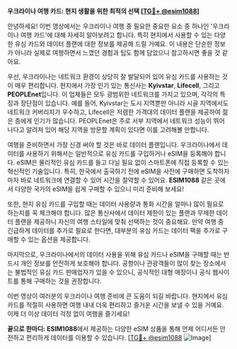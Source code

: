 **우크라이나 여행 카드: 현지 생활을 위한 최적의 선택 [[TG💪+ @esim1088](https://t.me/s/esim1088)]**

안녕하세요! 이번 영상에서는 우크라이나 여행 중 필요한 중요한 요소 중 하나인 '우크라이나 여행 카드'에 대해 자세히 알아보려고 합니다. 특히 현지에서 사용할 수 있는 다양한 유심 카드와 데이터 플랜에 대한 정보를 제공해 드릴 거예요. 이 내용은 단순한 정보가 아니라 실제로 여행하면서 느꼈던 경험과 팁도 함께 담았으니 참고하시면 좋을 것 같아요.

우선, 우크라이나는 네트워크 환경이 상당히 잘 발달되어 있어 유심 카드를 사용하는 것이 매우 편리합니다. 현지에서 가장 인기 있는 통신사는 **Kyivstar**, **Lifecell**, 그리고 **PEOPLEnet**입니다. 이 업체들은 모두 광범위한 네트워크를 가지고 있으며, 각각의 특징과 장단점이 있습니다. 예를 들어, Kyivstar는 도시 지역뿐만 아니라 시골 지역에서도 네트워크 커버리지가 우수하고, Lifecell은 저렴한 가격대의 데이터 플랜을 제공하여 젊은 층에게 인기가 많습니다. PEOPLEnet은 주로 서부 지역에서 네트워크 성능이 뛰어나다고 알려져 있어 해당 지역을 방문할 계획이 있다면 이를 고려해볼 만합니다.

여행을 준비하면서 가장 신경 써야 할 것은 바로 데이터 플랜입니다. 우크라이나에서 데이터를 사용하기 위해서는 일반적으로 유심 카드를 구입하거나 eSIM을 등록해야 합니다. eSIM은 물리적인 유심 카드를 들고 다닐 필요 없이 스마트폰에 직접 등록할 수 있는 혁신적인 기술입니다. 특히, 한국에서 출국하기 전에 eSIM을 사전에 구매하면 도착하자마자 바로 네트워크에 연결할 수 있어 시간을 절약할 수 있어요. **ESIM1088** 같은 곳에서 다양한 국가의 eSIM을 쉽게 구매할 수 있으니 미리 준비해 보세요!

또한, 현지 유심 카드를 구입할 때는 데이터 사용량과 통화 시간을 얼마나 많이 필요로 하는지를 꼭 체크해야 합니다. 많은 통신사에서 데이터 제한이 있는 플랜과 무제한 데이터 플랜을 제공하니 자신의 여행 스타일에 맞춰 선택하는 것이 중요해요. 만약 여행 중 긴급하게 데이터를 추가로 필요로 한다면, 대부분의 유심 카드는 데이터 팩을 추가로 구매할 수 있는 옵션을 제공합니다.

마지막으로, 우크라이나에서의 데이터 사용을 위해 유심 카드나 eSIM을 구매할 때는 반드시 개인 정보를 안전하게 보호해야 합니다. 공항이나 관광객들이 많이 찾는 장소에서는 불법적인 유심 카드 판매업자가 있을 수 있으니, 공식적인 대형 매장이나 공식 웹사이트를 통해 구매하는 것을 권장합니다.

이번 영상이 여러분의 우크라이나 여행 준비에 큰 도움이 되길 바랍니다. 현지에서 유심 카드를 적절히 사용하면 여행 내내 더욱 편리하고 즐거운 시간을 보낼 수 있을 거예요. 이제 더 이상 데이터 걱정 없이 여행을 즐기세요! 

**끝으로 한마디:** **ESIM1088**에서 제공하는 다양한 eSIM 상품을 통해 언제 어디서든 안전하고 편리하게 데이터를 이용할 수 있습니다. [[TG💪+ @esim1088](https://t.me/s/esim1088) ![Image](https://i.postimg.cc/Y0z9fWf4/image.png)]